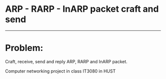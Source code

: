 # ARP - RARP - InARP packet craft and send
------------------------------------------------

# Problem:
Craft, receive, send and reply ARP, RARP and InARP packet.

Computer networking project in class IT3080 in HUST



